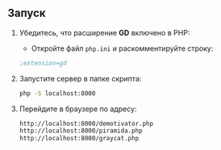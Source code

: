 ## Запуск
1. Убедитесь, что расширение **GD** включено в PHP:
    - Откройте файл `php.ini` и раскомментируйте строку:
    ```ini
    ;extension=gd
    ```
2. Запустите сервер в папке скрипта:
    
    ```sh
    php -S localhost:8000
    ```
    
3. Перейдите в браузере по адресу:
    ```sh
    http://localhost:8000/demotivator.php
    http://localhost:8000/piramida.php
    http://localhost:8000/graycat.php
    ```